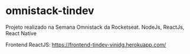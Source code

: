 # omnistack-tindev
Projeto realizado na Semana Omnistack da Rocketseat. NodeJs, ReactJs, React Native

Frontend ReactJS: https://frontend-tindev-vinidg.herokuapp.com/
